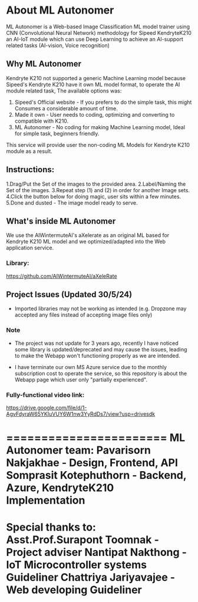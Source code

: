 # About ML Autonomer
ML Autonomer is a Web-based Image Classification ML model trainer using CNN (Convolutional Neural Network) methodology for Sipeed KendryteK210 an AI-IoT module which can use Deep Learning to achieve an AI-support related tasks (AI-vision, Voice recognition)

## Why ML Autonomer
Kendryte K210 not supported a generic Machine Learning model because Sipeed's Kendryte K210 have it own ML model format, to operate the AI module related task, The available options was:
1) Sipeed's Official website - If you prefers to do the simple task, this might Consumes a considerable amount of time.
2) Made it own - User needs to coding, optimizing and converting to compatible with K210.
3) ML Autonomer - No coding for making Machine Learning model, Ideal for simple task, beginners friendly.

This service will provide user the non-coding ML Models for Kendryte K210 module as a result.

## Instructions:
1.Drag/Put the Set of the images to the provided area.
2.Label/Naming the Set of the images.
3.Repeat step (1) and (2) in order for another Image sets.
4.Click the button below for doing magic, user sits within a few minutes.
5.Done and dusted - The image model ready to serve.

## What's inside ML Autonomer
We use the AIWintermuteAI's aXelerate as an original ML based for Kendryte K210 ML model and we optimized/adapted into the Web application service.

### Library:
https://github.com/AIWintermuteAI/aXeleRate

## Project Issues (Updated 30/5/24)
- Imported libraries may not be working as intended (e.g. Dropzone may accepted any files instead of accepting image files only)

### Note
- The project was not update for 3 years ago, recently I have noticed  some library is updated/deprecated and may cause the issues, leading to make the Webapp won't functioning properly as we are intended.

- I have terminate our own MS Azure service due to the monthly subscription cost to operate the service, so this repository is about the Webapp page which user only "partially experienced".


### Fully-functional video link:
https://drive.google.com/file/d/1-AgvFdyraW65YKIuVUY6W1nw3YyRdDs7/view?usp=drivesdk

=======================
ML Autonomer team:
Pavarisorn Nakjakhae - Design, Frontend, API
Somprasit Kotephuthorn - Backend, Azure, KendryteK210 Implementation
=======================
Special thanks to:
Asst.Prof.Surapont Toomnak - Project adviser
Nantipat Nakthong - IoT Microcontroller systems Guideliner
Chattriya Jariyavajee - Web developing Guideliner
=======================
